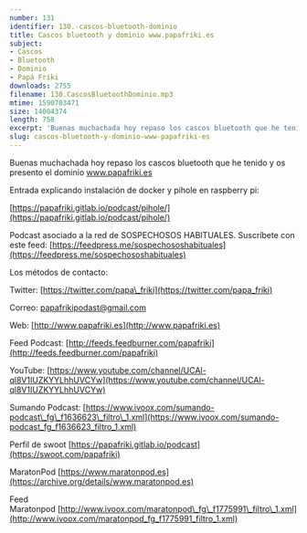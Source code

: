 ```yaml
---
number: 131
identifier: 130.-cascos-bluetooth-dominio
title: Cascos bluetooth y dominio www.papafriki.es
subject:
- Cascos
- Bluetooth
- Dominio
- Papá Friki
downloads: 2755
filename: 130.CascosBluetoothDominio.mp3
mtime: 1590703471
size: 14004374
length: 758
excerpt: 'Buenas muchachada hoy repaso los cascos bluetooth que he tenido y os presento el dominio www.papafriki.es  '
slug: cascos-bluetooth-y-dominio-www-papafriki-es
---
```

Buenas muchachada hoy repaso los cascos bluetooth que he tenido y os presento el dominio www.papafriki.es  

Entrada explicando instalación de docker y pihole en raspberry pi:

[https://papafriki.gitlab.io/podcast/pihole/](https://papafriki.gitlab.io/podcast/pihole/)  

Podcast asociado a la red de SOSPECHOSOS HABITUALES. Suscríbete con este feed: [https://feedpress.me/sospechososhabituales](https://feedpress.me/sospechososhabituales)  

Los métodos de contacto:  

Twitter: [https://twitter.com/papa\_friki](https://twitter.com/papa_friki)

Correo: [papafrikipodast@gmail.com](https://archive.org/details/papafrikipodast@gmail.com)

Web: [http://www.papafriki.es](http://www.papafriki.es)

Feed Podcast: [http://feeds.feedburner.com/papafriki](http://feeds.feedburner.com/papafriki)

YouTube: [https://www.youtube.com/channel/UCAl-ql8V1IUZKYYLhhUVCYw](https://www.youtube.com/channel/UCAl-ql8V1IUZKYYLhhUVCYw)  

Sumando Podcast: [https://www.ivoox.com/sumando-podcast\_fg\_f1636623\_filtro\_1.xml](https://www.ivoox.com/sumando-podcast_fg_f1636623_filtro_1.xml)

Perfil de swoot [https://papafriki.gitlab.io/podcast](https://swoot.com/papafriki)

MaratonPod [https://www.maratonpod.es](https://archive.org/details/www.maratonpod.es)

Feed Maratonpod [http://www.ivoox.com/maratonpod\_fg\_f1775991\_filtro\_1.xml](http://www.ivoox.com/maratonpod_fg_f1775991_filtro_1.xml)